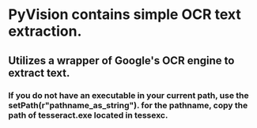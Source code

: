 # PyVision contains simple OCR text extraction. 

## Utilizes a wrapper of Google's OCR engine to extract text.

### If you do not have an executable in your current path,  use the setPath(r"pathname_as_string"). for the pathname, copy the path of tesseract.exe located in tessexc.
